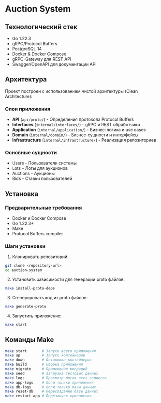 # Auction System

## Технологический стек

- Go 1.22.3
- gRPC/Protocol Buffers
- PostgreSQL 14
- Docker & Docker Compose
- gRPC-Gateway для REST API
- Swagger/OpenAPI для документации API

## Архитектура

Проект построен с использованием чистой архитектуры (Clean Architecture):

### Слои приложения

- **API** (`api/proto/`) - Определения протокола Protocol Buffers
- **Interfaces** (`internal/interfaces/`) - gRPC и REST обработчики
- **Application** (`internal/application/`) - Бизнес-логика и use cases
- **Domain** (`internal/domain/`) - Бизнес-сущности и интерфейсы
- **Infrastructure** (`internal/infrastructure/`) - Реализация репозиториев

### Основные сущности

- Users - Пользователи системы
- Lots - Лоты для аукционов
- Auctions - Аукционы
- Bids - Ставки пользователей

## Установка

### Предварительные требования

- Docker и Docker Compose
- Go 1.22.3+
- Make
- Protocol Buffers compiler

### Шаги установки

1. Клонировать репозиторий:

```bash
git clone <repository-url>
cd auction-system
```

2. Установить зависимости для генерации proto файлов:

```bash
make install-proto-deps
```
3. Сгенерировать код из proto файлов:

```bash
make generate-proto
```

4. Запустить приложение:

```bash
make start
```

## Команды Make

```bash
make start       # Запуск всего приложения
make up          # Запуск контейнеров
make down        # Остановка контейнеров
make build       # Сборка приложения
make migrate     # Применение миграций
make seed        # Загрузка тестовых данных
make logs        # Просмотр логов всех сервисов
make app-logs    # Логи только приложения
make db-logs     # Логи только базы данных
make reset-db    # Пересоздание базы данных
make restart-app # Перезапуск приложения
```